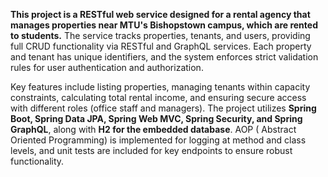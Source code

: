 
**This project is a RESTful web service designed for a rental agency that manages properties near MTU's Bishopstown campus, which are rented to students.** The service tracks properties, tenants, and users, providing full CRUD functionality via RESTful and GraphQL services. Each property and tenant has unique identifiers, and the system enforces strict validation rules for user authentication and authorization.

Key features include listing properties, managing tenants within capacity constraints, calculating total rental income, and ensuring secure access with different roles (office staff and managers). The project utilizes **Spring Boot, Spring Data JPA, Spring Web MVC, Spring Security, and Spring GraphQL**, along with **H2 for the embedded database**. AOP (
Abstract Oriented Programming) is implemented for logging at method and class levels, and unit tests are included for key endpoints to ensure robust functionality.
